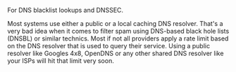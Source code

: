 For DNS blacklist lookups and DNSSEC.

Most systems use either a public or a local caching DNS resolver.
That's a very bad idea when it comes to filter spam using DNS-based black hole lists (DNSBL) or similar technics.
Most if not all providers apply a rate limit based on the DNS resolver that is used to query their service.
Using a public resolver like Googles 4x8, OpenDNS or any other shared DNS resolver like your ISPs will hit that limit very soon.